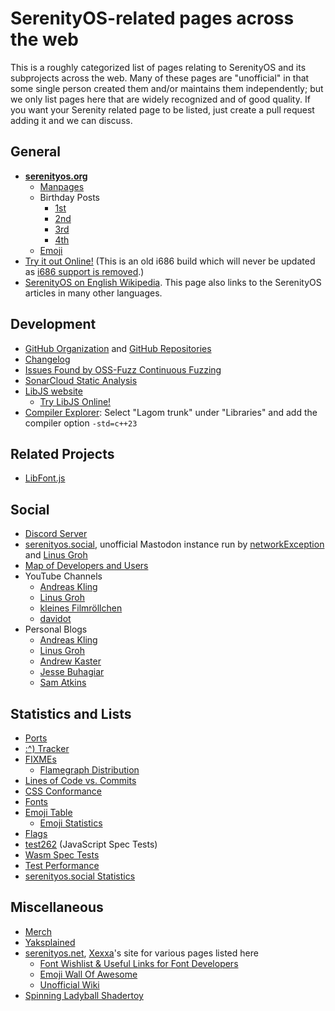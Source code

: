 # SerenityOS-related pages across the web

This is a roughly categorized list of pages relating to SerenityOS and its subprojects across the web. Many of these pages are "unofficial" in that some single person created them and/or maintains them independently; but we only list pages here that are widely recognized and of good quality. If you want your Serenity related page to be listed, just create a pull request adding it and we can discuss.

## General

-   **[serenityos.org](https://serenityos.org)**
    -   [Manpages](https://man.serenityos.org/)
    -   Birthday Posts
        -   [1st](https://www.serenityos.org/happy/1st/)
        -   [2nd](https://www.serenityos.org/happy/2nd/)
        -   [3rd](https://www.serenityos.org/happy/3rd/)
        -   [4th](https://www.serenityos.org/happy/4th/)
    -   [Emoji](https://emoji.serenityos.org/)
-   [Try it out Online!](https://copy.sh/v86/?profile=serenity) (This is an old i686 build which will never be updated as [i686 support is removed](https://github.com/SerenityOS/serenity/pull/15467).)
-   [SerenityOS on English Wikipedia](https://en.wikipedia.org/wiki/SerenityOS). This page also links to the SerenityOS articles in many other languages.

## Development

-   [GitHub Organization](https://github.com/SerenityOS) and [GitHub Repositories](https://github.com/orgs/SerenityOS/repositories)
-   [Changelog](https://changelog.serenityos.org/)
-   [Issues Found by OSS-Fuzz Continuous Fuzzing](https://bugs.chromium.org/p/oss-fuzz/issues/list?q=label:Proj-serenity)
-   [SonarCloud Static Analysis](https://sonarcloud.io/project/overview?id=SerenityOS_serenity)
-   [LibJS website](https://serenityos.github.io/libjs-website/)
    -   [Try LibJS Online!](https://serenityos.github.io/libjs-website/repl/)
-   [Compiler Explorer](https://serenity.godbolt.org/): Select "Lagom trunk" under "Libraries" and add the compiler option `-std=c++23`

## Related Projects

-   [LibFont.js](https://macdue.github.io/LibFont.js/)

## Social

-   [Discord Server](https://discord.gg/serenityos)
-   [serenityos.social](https://serenityos.social/), unofficial Mastodon instance run by [networkException](https://serenityos.social/@networkexception) and [Linus Groh](https://serenityos.social/@linusg)
-   [Map of Developers and Users](https://usermap.serenityos.org/)
-   YouTube Channels
    -   [Andreas Kling](https://www.youtube.com/@awesomekling)
    -   [Linus Groh](https://www.youtube.com/@linusgroh)
    -   [kleines Filmröllchen](https://www.youtube.com/@kleinesfilmroellchen)
    -   [davidot](https://www.youtube.com/@davidot4475)
-   Personal Blogs
    -   [Andreas Kling](https://awesomekling.github.io/)
    -   [Linus Groh](https://linus.dev/posts/)
    -   [Andrew Kaster](https://adkaster.github.io/)
    -   [Jesse Buhagiar](https://quaker762.github.io/)
    -   [Sam Atkins](https://atkinssj.github.io/)

## Statistics and Lists

-   [Ports](https://ports.serenityos.net/)
-   [:^) Tracker](https://happy-serenityos.linus.dev/)
-   [FIXMEs](https://benwiederhake.github.io/serenity-fixmes/)
    -   [Flamegraph Distribution](https://benwiederhake.github.io/serenity-fixmes/flamegraph.html)
-   [Lines of Code vs. Commits](https://github.com/alimpfard/random-serenity-statistics#random-serenityos-statistics)
-   [CSS Conformance](https://css.tobyase.de/)
-   [Fonts](https://fonts.serenityos.net/)
-   [Emoji Table](https://emoji.serenityos.net/)
    -   [Emoji Statistics](https://emoji.serenityos.net/chart.emoji.serenityos)
-   [Flags](https://flags.serenityos.net/)
-   [test262](https://serenityos.github.io/libjs-website/test262/) (JavaScript Spec Tests)
-   [Wasm Spec Tests](https://serenityos.github.io/libjs-website/wasm/)
-   [Test Performance](https://github.com/alimpfard/random-serenity-statistics/tree/main/view/benchmarks/x86_64)
-   [serenityos.social Statistics](https://grafana.serenityos.social/public)

## Miscellaneous

-   [Merch](https://store.serenityos.org)
-   [Yaksplained](https://yaksplained.org/)
-   [serenityos.net](https://serenityos.net), [Xexxa](https://github.com/xexxa)'s site for various pages listed here
    -   [Font Wishlist & Useful Links for Font Developers](https://serenityos.net/~xexxa/)
    -   [Emoji Wall Of Awesome](https://emoji.serenityos.net/wall-of-awesome)
    -   [Unofficial Wiki](https://wiki.serenityos.net/)
-   [Spinning Ladyball Shadertoy](https://www.shadertoy.com/view/7lVXWd)

